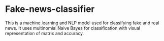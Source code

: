 # Fake-news-classifier
This is a machine learning and NLP model used for classifying fake and real news. It uses multinomial Naive Bayes for classification with visual representation of matrix and accuracy.
